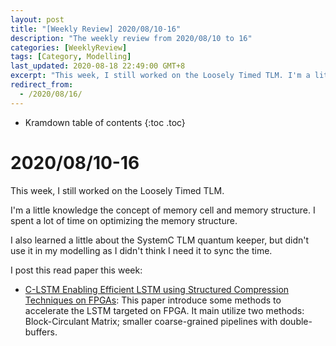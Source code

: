 ```yaml
---
layout: post
title: "[Weekly Review] 2020/08/10-16"
description: "The weekly review from 2020/08/10 to 16"
categories: [WeeklyReview]
tags: [Category, Modelling]
last_updated: 2020-08-18 22:49:00 GMT+8
excerpt: "This week, I still worked on the Loosely Timed TLM. I'm a little knowledge the concept of memory cell and memory structure. I spent a lot of time on optimizing the memory structure. I also learned a little about the SystemC TLM quantum keeper, but didn't use it in my modelling as I didn't think I need it to sync the time."
redirect_from:
  - /2020/08/16/
---
```


* Kramdown table of contents
{:toc .toc}
# 2020/08/10-16

This week, I still worked on the Loosely Timed TLM.

I'm a little knowledge the concept of memory cell and memory structure. I spent a lot of time on optimizing the memory structure.

I also learned a little about the SystemC TLM quantum keeper, but didn't use it in my modelling as I didn't think I need it to sync the time.

I post this read paper this week:

+ [C-LSTM Enabling Efficient LSTM using Structured Compression Techniques on FPGAs](https://singularitykchen.github.io/blog/2020/08/11/Read-Paper-C-LSTM-Enabling-Efficient-LSTM-using-Structured-Compression-Techniques-on-FPGAs/): This paper introduce some methods to accelerate the LSTM targeted on FPGA. It main utilize two methods: Block-Circulant Matrix; smaller  coarse-grained pipelines with double-buffers.
